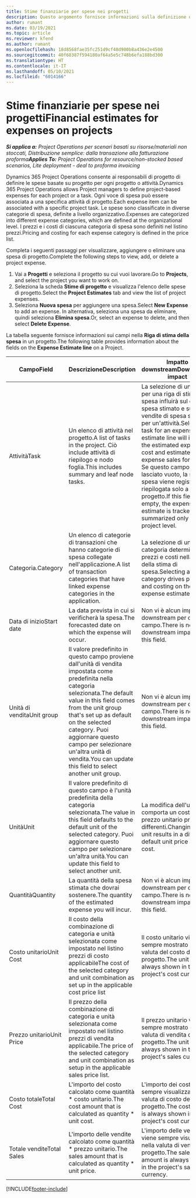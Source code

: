 ```yaml
---
title: Stime finanziarie per spese nei progetti
description: Questo argomento fornisce informazioni sulla definizione o sulla stima delle spese basate sul progetto.
author: rumant
ms.date: 03/19/2021
ms.topic: article
ms.reviewer: kfend
ms.author: rumant
ms.openlocfilehash: 18d8568fae35fc251d9cf48d900b8a436e2e4500
ms.sourcegitcommit: 40f68387f594180af64a5e5c748b6efa188bd300
ms.translationtype: HT
ms.contentlocale: it-IT
ms.lasthandoff: 05/10/2021
ms.locfileid: "6014166"
---
```

# <a name="financial-estimates-for-expenses-on-projects"></a><span data-ttu-id="fa307-103">Stime finanziarie per spese nei progetti</span><span class="sxs-lookup"><span data-stu-id="fa307-103">Financial estimates for expenses on projects</span></span>
<span data-ttu-id="fa307-104">_**Si applica a:** Project Operations per scenari basati su risorse/materiali non stoccati, Distribuzione semplice: dalla transazione alla fatturazione proforma_</span><span class="sxs-lookup"><span data-stu-id="fa307-104">_**Applies To:** Project Operations for resource/non-stocked based scenarios, Lite deployment - deal to proforma invoicing_</span></span>

<span data-ttu-id="fa307-105">Dynamics 365 Project Operations consente ai responsabili di progetto di definire le spese basate su progetto per ogni progetto o attività.</span><span class="sxs-lookup"><span data-stu-id="fa307-105">Dynamics 365 Project Operations allows Project managers to define project-based expenses for each project or a task.</span></span> <span data-ttu-id="fa307-106">Ogni voce di spesa può essere associata a una specifica attività di progetto.</span><span class="sxs-lookup"><span data-stu-id="fa307-106">Each expense item can be associated with a specific project task.</span></span> <span data-ttu-id="fa307-107">Le spese sono classificate in diverse categorie di spesa, definite a livello organizzativo.</span><span class="sxs-lookup"><span data-stu-id="fa307-107">Expenses are categorized into different expense categories, which are defined at the organizational level.</span></span> <span data-ttu-id="fa307-108">I prezzi e i costi di ciascuna categoria di spesa sono definiti nel listino prezzi.</span><span class="sxs-lookup"><span data-stu-id="fa307-108">Pricing and costing for each expense category is defined in the price list.</span></span> 

<span data-ttu-id="fa307-109">Completa i seguenti passaggi per visualizzare, aggiungere o eliminare una spesa di progetto.</span><span class="sxs-lookup"><span data-stu-id="fa307-109">Complete the following steps to view, add, or delete a project expense.</span></span>

1. <span data-ttu-id="fa307-110">Vai a **Progetti** e seleziona il progetto su cui vuoi lavorare.</span><span class="sxs-lookup"><span data-stu-id="fa307-110">Go to **Projects**, and select the project you want to work on.</span></span>
2. <span data-ttu-id="fa307-111">Seleziona la scheda **Stime di progetto** e visualizza l'elenco delle spese di progetto.</span><span class="sxs-lookup"><span data-stu-id="fa307-111">Select the **Project Estimates** tab and view the list of project expenses.</span></span>
3. <span data-ttu-id="fa307-112">Seleziona **Nuova spesa** per aggiungere una spesa.</span><span class="sxs-lookup"><span data-stu-id="fa307-112">Select **New Expense** to add an expense.</span></span> <span data-ttu-id="fa307-113">In alternativa, seleziona una spesa da eliminare, quindi seleziona **Elimina spesa**.</span><span class="sxs-lookup"><span data-stu-id="fa307-113">Or, select an expense to delete, and then select **Delete Expense**.</span></span>

<span data-ttu-id="fa307-114">La tabella seguente fornisce informazioni sui campi nella **Riga di stima della spesa** in un progetto.</span><span class="sxs-lookup"><span data-stu-id="fa307-114">The following table provides information about the fields on the **Expense Estimate line** on a Project.</span></span> 

| <span data-ttu-id="fa307-115">**Campo**</span><span class="sxs-lookup"><span data-stu-id="fa307-115">**Field**</span></span> | <span data-ttu-id="fa307-116">**Descrizione**</span><span class="sxs-lookup"><span data-stu-id="fa307-116">**Description**</span></span> | <span data-ttu-id="fa307-117">**Impatto downstream**</span><span class="sxs-lookup"><span data-stu-id="fa307-117">**Downstream impact**</span></span> |
| --- | --- | --- |
| <span data-ttu-id="fa307-118">Attività</span><span class="sxs-lookup"><span data-stu-id="fa307-118">Task</span></span> | <span data-ttu-id="fa307-119">Un elenco di attività nel progetto.</span><span class="sxs-lookup"><span data-stu-id="fa307-119">A list of tasks in the project.</span></span> <span data-ttu-id="fa307-120">Ciò include attività di riepilogo e nodo foglia.</span><span class="sxs-lookup"><span data-stu-id="fa307-120">This includes summary and leaf node tasks.</span></span> | <span data-ttu-id="fa307-121">La selezione di un'attività per una riga di stima di spesa influirà sul costo di spesa stimato e sulle vendite di spesa stimate per un'attività.</span><span class="sxs-lookup"><span data-stu-id="fa307-121">Selecting a task for an expense estimate line will impact the estimated expense cost and estimated expense sales for a task.</span></span> <span data-ttu-id="fa307-122">Se questo campo viene lasciato vuoto, la stima di spesa viene registrata e riepilogata solo a livello di progetto.</span><span class="sxs-lookup"><span data-stu-id="fa307-122">If this field is left empty, the expense estimate is tracked and summarized only at the project level.</span></span> |
| <span data-ttu-id="fa307-123">Categoria.</span><span class="sxs-lookup"><span data-stu-id="fa307-123">Category</span></span> | <span data-ttu-id="fa307-124">Un elenco di categorie di transazioni che hanno categorie di spesa collegate nell'applicazione.</span><span class="sxs-lookup"><span data-stu-id="fa307-124">A list of transaction categories that have linked expense categories in the application.</span></span> | <span data-ttu-id="fa307-125">La selezione di una categoria determina prezzi e costi nella riga della stima di spesa.</span><span class="sxs-lookup"><span data-stu-id="fa307-125">Selecting a category drives pricing and costing on the expense estimate line.</span></span> |
| <span data-ttu-id="fa307-126">Data di inizio</span><span class="sxs-lookup"><span data-stu-id="fa307-126">Start date</span></span> | <span data-ttu-id="fa307-127">La data prevista in cui si verificherà la spesa.</span><span class="sxs-lookup"><span data-stu-id="fa307-127">The forecasted date on which the expense will occur.</span></span> | <span data-ttu-id="fa307-128">Non vi è alcun impatto downstream per questo campo.</span><span class="sxs-lookup"><span data-stu-id="fa307-128">There is no downstream impact for this field.</span></span> |
| <span data-ttu-id="fa307-129">Unità di vendita</span><span class="sxs-lookup"><span data-stu-id="fa307-129">Unit group</span></span> | <span data-ttu-id="fa307-130">Il valore predefinito in questo campo proviene dall'unità di vendita impostata come predefinita nella categoria selezionata.</span><span class="sxs-lookup"><span data-stu-id="fa307-130">The default value in this field comes from the unit group that's set up as default on the selected category.</span></span> <span data-ttu-id="fa307-131">Puoi aggiornare questo campo per selezionare un'altra unità di vendita.</span><span class="sxs-lookup"><span data-stu-id="fa307-131">You can update this field to select another unit group.</span></span> | <span data-ttu-id="fa307-132">Non vi è alcun impatto downstream per questo campo.</span><span class="sxs-lookup"><span data-stu-id="fa307-132">There is no downstream impact for this field.</span></span> |
| <span data-ttu-id="fa307-133">Unità</span><span class="sxs-lookup"><span data-stu-id="fa307-133">Unit</span></span> | <span data-ttu-id="fa307-134">Il valore predefinito di questo campo è l'unità predefinita della categoria selezionata.</span><span class="sxs-lookup"><span data-stu-id="fa307-134">The value in this field defaults to the default unit of the selected category.</span></span> <span data-ttu-id="fa307-135">Puoi aggiornare questo campo per selezionare un'altra unità.</span><span class="sxs-lookup"><span data-stu-id="fa307-135">You can update this field to select another unit.</span></span> | <span data-ttu-id="fa307-136">La modifica dell'unità comporta un costo e un prezzo unitario predefiniti differenti.</span><span class="sxs-lookup"><span data-stu-id="fa307-136">Changing the unit results in a different default unit price and cost.</span></span> |
| <span data-ttu-id="fa307-137">Quantità</span><span class="sxs-lookup"><span data-stu-id="fa307-137">Quantity</span></span> | <span data-ttu-id="fa307-138">La quantità della spesa stimata che dovrai sostenere.</span><span class="sxs-lookup"><span data-stu-id="fa307-138">The quantity of the estimated expense you will incur.</span></span> | <span data-ttu-id="fa307-139">Non vi è alcun impatto downstream per questo campo.</span><span class="sxs-lookup"><span data-stu-id="fa307-139">There is no downstream impact for this field.</span></span> |
| <span data-ttu-id="fa307-140">Costo unitario</span><span class="sxs-lookup"><span data-stu-id="fa307-140">Unit Cost</span></span> | <span data-ttu-id="fa307-141">Il costo della combinazione di categoria e unità selezionata come impostato nel listino prezzi di costo applicabile</span><span class="sxs-lookup"><span data-stu-id="fa307-141">The cost of the selected category and unit combination as set up in the applicable cost price list</span></span> | <span data-ttu-id="fa307-142">Il costo unitario viene sempre mostrato nella valuta del costo del progetto.</span><span class="sxs-lookup"><span data-stu-id="fa307-142">The unit cost is always shown in the project's cost currency.</span></span> |
| <span data-ttu-id="fa307-143">Prezzo unitario</span><span class="sxs-lookup"><span data-stu-id="fa307-143">Unit Price</span></span> | <span data-ttu-id="fa307-144">Il prezzo della combinazione di categoria e unità selezionata come impostato nel listino prezzi di vendita applicabile.</span><span class="sxs-lookup"><span data-stu-id="fa307-144">The price of the selected category and unit combination as setup in the applicable sales price list.</span></span> | <span data-ttu-id="fa307-145">Il prezzo unitario viene sempre mostrato nella valuta di vendita del progetto.</span><span class="sxs-lookup"><span data-stu-id="fa307-145">The unit price is always shown in the project's sales currency.</span></span> |
| <span data-ttu-id="fa307-146">Costo totale</span><span class="sxs-lookup"><span data-stu-id="fa307-146">Total Cost</span></span> | <span data-ttu-id="fa307-147">L'importo del costo calcolato come quantità \* costo unitario.</span><span class="sxs-lookup"><span data-stu-id="fa307-147">The cost amount that is calculated as quantity \* unit cost.</span></span>| <span data-ttu-id="fa307-148">L'importo dei costi viene sempre visualizzato nella valuta di costo del progetto.</span><span class="sxs-lookup"><span data-stu-id="fa307-148">The cost amount is always shown in the project's cost currency.</span></span> |
| <span data-ttu-id="fa307-149">Totale vendite</span><span class="sxs-lookup"><span data-stu-id="fa307-149">Total Sales</span></span> | <span data-ttu-id="fa307-150">L'importo delle vendite calcolato come quantità \* prezzo unitario.</span><span class="sxs-lookup"><span data-stu-id="fa307-150">The sales amount that is calculated as quantity \* unit price.</span></span> | <span data-ttu-id="fa307-151">L'importo delle vendite viene sempre visualizzato nella valuta di vendita del progetto.</span><span class="sxs-lookup"><span data-stu-id="fa307-151">The sales amount is always shown in the project's sales currency.</span></span> |


[!INCLUDE[footer-include](../includes/footer-banner.md)]
